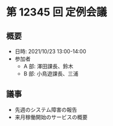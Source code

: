 # 第 12345 回 定例会議

## 概要

- 日時: 2021/10/23 13:00-14:00
- 参加者
  - A 部: 澤田課長、鈴木
  - B 部: 小鳥遊課長、三浦

## 議事

- 先週のシステム障害の報告
- 来月稼働開始のサービスの概要

